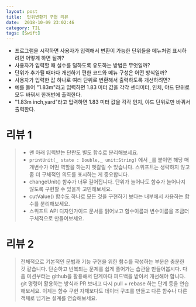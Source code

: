 ```yaml
---
layout: post
title:  단위변환기 구현 리뷰
date:  2018-10-09 23:02:46
category: TIL
tags: [Swift]
---
```


- 프로그램을 시작하면 사용자가 입력해서 변환이 가능한 단위들을 메뉴처럼 표시하려면 어떻게 하면 될까?
- 사용자가 입력할 때 실수를 덜하도록 유도하는 방법은 무엇일까?
- 단위가 추가될 때마다 개선하기 편한 코드와 메뉴 구성은 어떤 방식일까?
- 사용자가 입력한 값 하나로 여러 단위로 변환해서 출력하도록 개선하려면?
- 예를 들어 "1.83m"라고 입력하면 1.83 미터 값을 각각 센티미터, 인치, 야드 단위로 모두 바꿔서 한꺼번에 출력한다.
- "1.83m inch,yard"라고 입력하면 1.83 미터 값을 각각 인치, 야드 단위로만 바꿔서 출력한다.



# 리뷰 1

> - 맨 아래 입력받는 단란도 별도 함수로 분리해보세요.
> - `printUnit(_ state : Double,_ unit:String)` 에서 `_`를 붙이면 해당 매개변수가 어떤 역할을 하는지 헷갈릴 수 있습니다.
>   스위프트는 생략하지 않고 좀 더 구체적인 의도를 표시하는 게 중요합니다.
> - changeUnit() 함수가 너무 길어집니다. 단위가 늘어나도 함수가 늘어나지 않도록 구현할 수 있을까 고민해보세요.
> - cutValue() 함수도 하나로 모든 것을 구현하기 보다는 내부에서 사용하는 함수를 분리해보세요.
> - 스위프트 API 디자인가이드 문서를 읽어보고 함수이름과 변수이름을 조금더 구체적으로 만들어보세요.



# 리뷰 2

>전체적으로 기본적인 문법과 기능 구현을 위한 함수를 작성하는 부분은 충분한 것 같습니다.
>단순하고 반복되는 문제를 쉽게 풀어가는 습관을 만들어봅시다.
>다음 미션부터는 github을 활용해서 단계마다 피드백을 받아서 개선해야 합니다.
>git 명령어 활용하는 방식과 PR 보내고 다시 pull + rebase 하는 단계 등을 연습해보세요.
>이제는 함수 구현 자체보다도 데이터 구조를 만들고 다른 함수나 다른 객체로 넘기는 설계를 연습해보세요.
